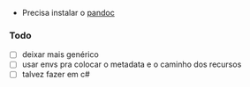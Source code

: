 - Precisa instalar o [pandoc](https://pandoc.org/)

### Todo
- [ ] deixar mais genérico
- [ ] usar envs pra colocar o metadata e o caminho dos recursos
- [ ] talvez fazer em c#
